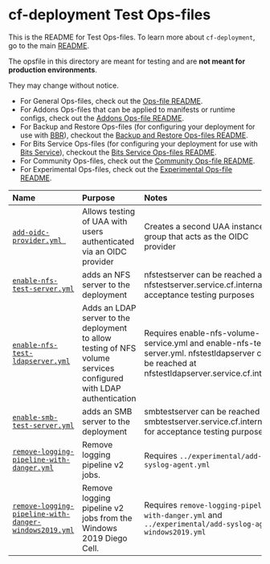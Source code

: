 # cf-deployment Test Ops-files

This is the README for Test Ops-files. To learn more about `cf-deployment`, go to the main [README](../../README.md).

The opsfile in this directory are meant for testing and are **not meant for production environments**.

They may change without notice.

- For General Ops-files, check out the [Ops-file README](../README.md).
- For Addons Ops-files that can be applied to manifests or runtime configs, check out the [Addons Ops-file README](../addons/README.md).
- For Backup and Restore Ops-files (for configuring your deployment for use with [BBR](https://github.com/cloudfoundry-incubator/bosh-backup-and-restore)), checkout the [Backup and Restore Ops-files README](../backup-and-restore/README.md).
- For Bits Service Ops-files (for configuring your deployment for use with [Bits Service](https://github.com/cloudfoundry-incubator/bits-service)), checkout the [Bits Service Ops-files README](../bits-service/README.md).
- For Community Ops-files, check out the [Community Ops-file README](../community/README.md).
- For Experimental Ops-files, check out the [Experimental Ops-file README](../experimental/README.md).

| Name | Purpose | Notes |
|:---  |:---     |:---   |
| [`add-oidc-provider.yml `](add-oidc-provider.yml) | Allows testing of UAA with users authenticated via an OIDC provider | Creates a second UAA instance group that acts as the OIDC provider |
| [`enable-nfs-test-server.yml`](enable-nfs-test-server.yml) | adds an NFS server to the deployment | nfstestserver can be reached at nfstestserver.service.cf.internal for acceptance testing purposes |
| [`enable-nfs-test-ldapserver.yml`](enable-nfs-test-ldapserver.yml) | Adds an LDAP server to the deployment to allow testing of NFS volume services configured with LDAP authentication | Requires enable-nfs-volume-service.yml and enable-nfs-test-server.yml. nfstestldapserver can be reached at nfstestldapserver.service.cf.internal |
| [`enable-smb-test-server.yml`](enable-smb-test-server.yml) | adds an SMB server to the deployment | smbtestserver can be reached at smbtestserver.service.cf.internal for acceptance testing purposes |
| [`remove-logging-pipeline-with-danger.yml`](remove-logging-pipeline-with-danger.yml) | Remove logging pipeline v2 jobs. |  Requires `../experimental/add-syslog-agent.yml` |
| [`remove-logging-pipeline-with-danger-windows2019.yml`](remove-logging-pipeline-with-danger-windows2019.yml) | Remove logging pipeline v2 jobs from the Windows 2019 Diego Cell. | Requires `remove-logging-pipeline-with-danger.yml` and `../experimental/add-syslog-agent-windows2019.yml` |
